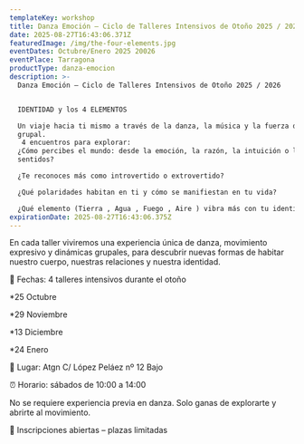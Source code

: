 ```yaml
---
templateKey: workshop
title: Danza Emoción – Ciclo de Talleres Intensivos de Otoño 2025 / 2026
date: 2025-08-27T16:43:06.371Z
featuredImage: /img/the-four-elements.jpg
eventDates: Octubre/Enero 2025 20026
eventPlace: Tarragona
productType: danza-emocion
description: >-
  Danza Emoción – Ciclo de Talleres Intensivos de Otoño 2025 / 2026


  IDENTIDAD y los 4 ELEMENTOS

  Un viaje hacia ti mismo a través de la danza, la música y la fuerza de lo
  grupal.
   4 encuentros para explorar:
  ¿Cómo percibes el mundo: desde la emoción, la razón, la intuición o los
  sentidos?

  ¿Te reconoces más como introvertido o extrovertido?

  ¿Qué polaridades habitan en ti y cómo se manifiestan en tu vida?

  ¿Qué elemento (Tierra , Agua , Fuego , Aire ) vibra más con tu identidad?
expirationDate: 2025-08-27T16:43:06.375Z
---
```

En cada taller viviremos una experiencia única de danza, movimiento expresivo y dinámicas grupales, para descubrir nuevas formas de habitar nuestro cuerpo, nuestras relaciones y nuestra identidad.



📅 Fechas: 4 talleres intensivos durante el otoño

\*25 Octubre

\*29 Noviembre

\*13 Diciembre

\*24 Enero

📍 Lugar: Atgn C/ López Peláez nº 12 Bajo

⏰ Horario:  sábados de 10:00 a 14:00

No se requiere experiencia previa en danza. Solo ganas de explorarte y abrirte al movimiento.



🔗 Inscripciones abiertas – plazas limitadas
